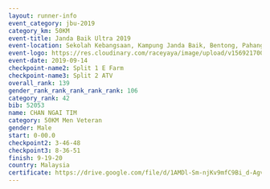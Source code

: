 ```yaml
---
layout: runner-info 
event_category: jbu-2019 
category_km: 50KM 
event-title: Janda Baik Ultra 2019 
event-location: Sekolah Kebangsaan, Kampung Janda Baik, Bentong, Pahang, Malaysia 
event-logo: https://res.cloudinary.com/raceyaya/image/upload/v1569217009/logo/janda-baik_vch1pc.jpg 
event-date: 2019-09-14 
checkpoint-name2: Split 1 E Farm 
checkpoint-name3: Split 2 ATV 
overall_rank: 139
gender_rank_rank_rank_rank_rank: 106
category_rank: 42
bib: 52053
name: CHAN NGAI TIM
category: 50KM Men Veteran
gender: Male
start: 0-00.0
checkpoint2: 3-46-48
checkpoint3: 8-36-51
finish: 9-19-20
country: Malaysia
certificate: https://drive.google.com/file/d/1AMDl-Sm-njKv9mfC9Bi_d-AgvpQK7I_P/view?usp=sharing
---
```

